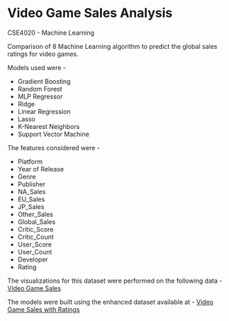 # Video Game Sales Analysis

CSE4020 - Machine Learning 


Comparison of 8 Machine Learning algorithm to predict the global sales ratings for video games.


Models used were -
- Gradient Boosting
- Random Forest
- MLP Regressor
- Ridge 
- Linear Regression
- Lasso
- K-Nearest Neighbors
- Support Vector Machine


The features considered were -
- Platform
- Year of Release
- Genre
- Publisher
- NA_Sales
- EU_Sales
- JP_Sales
- Other_Sales
- Global_Sales
- Critic_Score
- Critic_Count
- User_Score
- User_Count
- Developer
- Rating


The visualizations for this dataset were performed on the following data - [Video Game Sales](https://www.kaggle.com/gregorut/videogamesales)


The models were built using the enhanced dataset available at - [Video Game Sales with Ratings](https://www.kaggle.com/rush4ratio/video-game-sales-with-ratings)




